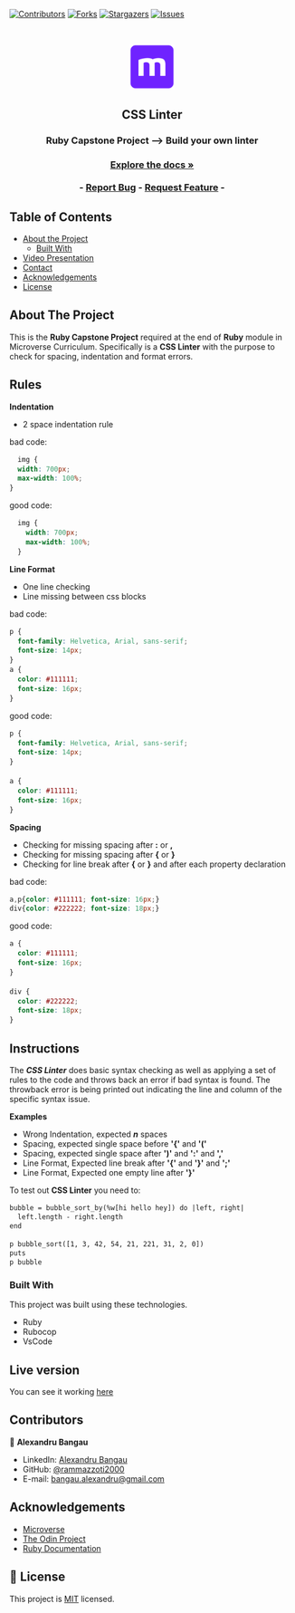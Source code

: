 <!--
*** Thanks for checking out this README Template. If you have a suggestion that would
*** make this better, please fork the repo and create a pull request or simply open
*** an issue with the tag "enhancement".
*** Thanks again! Now go create something AMAZING! :D
-->

<!-- PROJECT SHIELDS -->
<!--
*** I'm using markdown "reference style" links for readability.
*** Reference links are enclosed in brackets [ ] instead of parentheses ( ).
*** See the bottom of this document for the declaration of the reference variables
*** for contributors-url, forks-url, etc. This is an optional, concise syntax you may use.
*** https://www.markdownguide.org/basic-syntax/#reference-style-links
-->
[![Contributors][contributors-shield]][contributors-url]
[![Forks][forks-shield]][forks-url]
[![Stargazers][stars-shield]][stars-url]
[![Issues][issues-shield]][issues-url]

<!-- PROJECT LOGO -->
<br />
<p align="center">
  <a href="https://github.com/rammazzoti2000/Ruby-capstone-project">
    <img src="images/microverse.png" alt="Logo" width="80" height="80">
  </a>

  <h2 align="center">CSS Linter</h2>

  <h3 align="center">Ruby Capstone Project --> Build your own linter<h3>
  <p align="center">
    <a href="https://github.com/rammazzoti2000/Ruby-capstone-project"><strong>Explore the docs »</strong></a>
    <br />
    <br />
    -
    <a href="https://github.com/rammazzoti2000/Ruby-capstone-project/issues">Report Bug</a>
    -
    <a href="https://github.com/rammazzoti2000/Ruby-capstone-project/issues">Request Feature</a>
    -
  </p>
</p>

<!-- TABLE OF CONTENTS -->
## Table of Contents

* [About the Project](#about-the-project)
  * [Built With](#built-with)
* [Video Presentation](#video-presentation)
* [Contact](#contact)
* [Acknowledgements](#acknowledgements)
* [License](#license)

<!-- ABOUT THE PROJECT -->
## About The Project

This is the **Ruby Capstone Project** required at the end of **Ruby** module in Microverse Curriculum.
Specifically is a **CSS Linter** with the purpose to check for spacing, indentation and format errors.

## Rules

**Indentation**
* 2 space indentation rule

bad code:
```css
  img {
  width: 700px;
  max-width: 100%;
}
```

good code:
```css
  img {
    width: 700px;
    max-width: 100%;
  }
```

**Line Format** 
* One line checking
* Line missing between css blocks

bad code:
```css
p {
  font-family: Helvetica, Arial, sans-serif;
  font-size: 14px;
}
a {
  color: #111111;
  font-size: 16px;
}
```

good code:
```css
p {
  font-family: Helvetica, Arial, sans-serif;
  font-size: 14px;
}

a {
  color: #111111;
  font-size: 16px;
}
```

**Spacing**
* Checking for missing spacing after **:** or **,**
* Checking for missing spacing after **{** or **}**
* Checking for line break after **{** or **}** and after each property declaration

bad code:

```css
a,p{color: #111111; font-size: 16px;}
div{color: #222222; font-size: 18px;}
```

good code:
```css
a {
  color: #111111;
  font-size: 16px;
}

div {
  color: #222222;
  font-size: 18px;
}
```


<!-- ABOUT THE PROJECT -->
## Instructions

The **_CSS Linter_** does basic syntax checking as well as applying a set of rules to the code and throws back an error if bad syntax is found.
The throwback error is being printed out indicating the line and column of the specific syntax issue.

**Examples**
- Wrong Indentation, expected **_n_** spaces
- Spacing, expected single space before **'{'** and **'('**
- Spacing, expected single space after **')'** and **':'** and **','**
- Line Format, Expected line break after **'{'** and **'}'** and **';'**
- Line Format, Expected one empty line after **'}'**

To test out **CSS Linter** you need to:

```
bubble = bubble_sort_by(%w[hi hello hey]) do |left, right|
  left.length - right.length
end

p bubble_sort([1, 3, 42, 54, 21, 221, 31, 2, 0])
puts
p bubble

```

### Built With
This project was built using these technologies.
* Ruby
* Rubocop
* VsCode

<!-- LIVE VERSION -->
## Live version

You can see it working [here](https://repl.it/@AlexandruBangau/bubblesort)

<!-- CONTACT -->
## Contributors

👤 **Alexandru Bangau**

- LinkedIn: [Alexandru Bangau](https://www.linkedin.com/in/alexandru-bangau/)
- GitHub: [@rammazzoti2000](https://github.com/rammazzoti2000)
- E-mail: bangau.alexandru@gmail.com


<!-- ACKNOWLEDGEMENTS -->
## Acknowledgements
* [Microverse](https://www.microverse.org/)
* [The Odin Project](https://www.theodinproject.com/)
* [Ruby Documentation](https://www.ruby-lang.org/en/documentation/)

<!-- MARKDOWN LINKS & IMAGES -->
<!-- https://www.markdownguide.org/basic-syntax/#reference-style-links -->
[contributors-shield]: https://img.shields.io/github/contributors/rammazzoti2000/Ruby-capstone-project.svg?style=flat-square
[contributors-url]: https://github.com/rammazzoti2000/Ruby-capstone-project/graphs/contributors
[forks-shield]: https://img.shields.io/github/forks/rammazzoti2000/Ruby-capstone-project.svg?style=flat-square
[forks-url]: https://github.com/rammazzoti2000/Ruby-capstone-project/network/members
[stars-shield]: https://img.shields.io/github/stars/rammazzoti2000/Ruby-capstone-project.svg?style=flat-square
[stars-url]: https://github.com/rammazzoti2000/Ruby-capstone-project/stargazers
[issues-shield]: https://img.shields.io/github/issues/rammazzoti2000/Ruby-capstone-project.svg?style=flat-square
[issues-url]: https://github.com/rammazzoti2000/Ruby-capstone-project/issues
[product-screenshot]: images/bubble_sort.png

## 📝 License

This project is [MIT](https://opensource.org/licenses/MIT) licensed.
